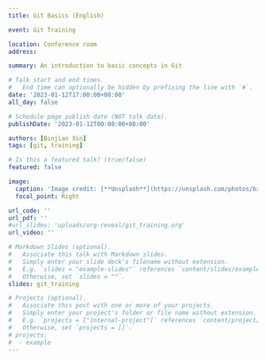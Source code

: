 ```yaml
---
title: Git Basics (English)

event: Git Training

location: Conference room 
address:

summary: An introduction to basic concepts in Git

# Talk start and end times.
#   End time can optionally be hidden by prefixing the line with `#`.
date: '2023-01-12T17:00:00+08:00'
all_day: false

# Schedule page publish date (NOT talk date).
publishDate: '2023-01-12T00:00:00+08:00'

authors: [Binjian Xin]
tags: [git, training]

# Is this a featured talk? (true/false)
featured: false

image:
  caption: 'Image credit: [**Unsplash**](https://unsplash.com/photos/bzdhc5b3Bxs)'
  focal_point: Right

url_code: ''
url_pdf: ''
#url_slides: 'uploads/org-reveal/git_training.org'
url_video: ''

# Markdown Slides (optional).
#   Associate this talk with Markdown slides.
#   Simply enter your slide deck's filename without extension.
#   E.g. `slides = "example-slides"` references `content/slides/example-slides.md`.
#   Otherwise, set `slides = ""`.
slides: git_training

# Projects (optional).
#   Associate this post with one or more of your projects.
#   Simply enter your project's folder or file name without extension.
#   E.g. `projects = ["internal-project"]` references `content/project/deep-learning/index.md`.
#   Otherwise, set `projects = []`.
# projects:
#  - example
---
```

